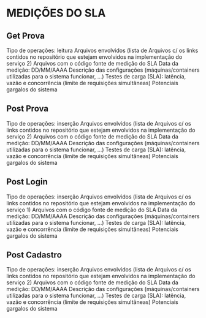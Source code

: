 # MEDIÇÕES DO SLA

## Get Prova
Tipo de operações: leitura
Arquivos envolvidos (lista de Arquivos c/ os links contidos no repositório que estejam envolvidos na implementação do serviço 2)
Arquivos com o código fonte de medição do SLA
Data da medição: DD/MM/AAAA
Descrição das configurações (máquinas/containers utilizadas para o sistema funcionar, ...)
Testes de carga (SLA): latência, vazão e concorrência (limite de requisições simultâneas)
Potenciais gargalos do sistema

## Post Prova
Tipo de operações: inserção
Arquivos envolvidos (lista de Arquivos c/ os links contidos no repositório que estejam envolvidos na implementação do serviço 2)
Arquivos com o código fonte de medição do SLA
Data da medição: DD/MM/AAAA
Descrição das configurações (máquinas/containers utilizadas para o sistema funcionar, ...)
Testes de carga (SLA): latência, vazão e concorrência (limite de requisições simultâneas)
Potenciais gargalos do sistema

## Post Login
Tipo de operações: inserção
Arquivos envolvidos (lista de Arquivos c/ os links contidos no repositório que estejam envolvidos na implementação do serviço 1)
Arquivos com o código fonte de medição do SLA
Data da medição: DD/MM/AAAA
Descrição das configurações (máquinas/containers utilizadas para o sistema funcionar, ...)
Testes de carga (SLA): latência, vazão e concorrência (limite de requisições simultâneas)
Potenciais gargalos do sistema

## Post Cadastro
Tipo de operações: inserção
Arquivos envolvidos (lista de Arquivos c/ os links contidos no repositório que estejam envolvidos na implementação do serviço 2)
Arquivos com o código fonte de medição do SLA
Data da medição: DD/MM/AAAA
Descrição das configurações (máquinas/containers utilizadas para o sistema funcionar, ...)
Testes de carga (SLA): latência, vazão e concorrência (limite de requisições simultâneas)
Potenciais gargalos do sistema